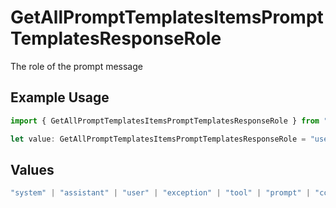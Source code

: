 # GetAllPromptTemplatesItemsPromptTemplatesResponseRole

The role of the prompt message

## Example Usage

```typescript
import { GetAllPromptTemplatesItemsPromptTemplatesResponseRole } from "@orq-ai/node/models/operations";

let value: GetAllPromptTemplatesItemsPromptTemplatesResponseRole = "user";
```

## Values

```typescript
"system" | "assistant" | "user" | "exception" | "tool" | "prompt" | "correction" | "expected_output"
```
